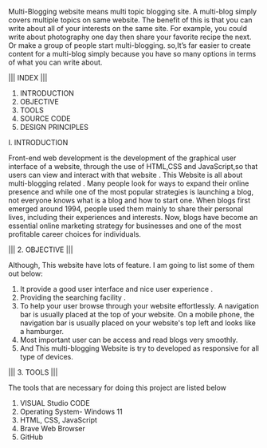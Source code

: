 Multi-Blogging website means multi topic blogging site. A multi-blog simply covers multiple topics on same website. The benefit of this is that you can write about all of your interests on the same site. For example, you could write about photography one day then share your favorite recipe the next. Or make a group of people start multi-blogging. so,It’s far easier to create content for a multi-blog simply because you have so many options in terms of what you can write about.

|||   INDEX    |||

1. INTRODUCTION
2. OBJECTIVE
3. TOOLS
4. SOURCE CODE
5. DESIGN PRINCIPLES

I. INTRODUCTION


Front-end web development is the development of the graphical user interface of a website, through the use of HTML,CSS and JavaScript,so that users can view and interact with that website . This Website is all about multi-blogging related . Many people look for ways to expand their online presence and while one of the most popular strategies is launching a blog, not everyone knows what is a blog and how to start one. When blogs first emerged around 1994, people used them mainly to share their personal lives, including their experiences and interests. Now, blogs have become an essential online marketing strategy for businesses and one of the most profitable career choices for individuals.

|||   2. OBJECTIVE   |||

Although, This website have lots of feature. I am going to list some of them out below:

1. It provide a good user interface and nice user experience .
2. Providing the searching facility .
3. To help your user browse through your website effortlessly. A navigation bar is usually placed at the top of your website. On a mobile phone, the navigation bar is usually placed on your website's top left and looks like a hamburger.
4. Most important user can be access and read blogs very smoothly.
5. And This multi-blogging Website is try to developed as responsive for all type of devices.

|||   3. TOOLS    |||

The tools that are necessary for doing this project are listed below
1. VISUAL Studio CODE
2. Operating System- Windows 11
3. HTML, CSS, JavaScript
4. Brave Web Browser
5. GitHub
